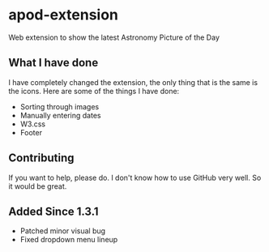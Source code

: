 # apod-extension
Web extension to show the latest Astronomy Picture of the Day

## What I have done
I have completely changed the extension, the only thing that is the same is the icons. Here are some of the things I have done:

- Sorting through images
- Manually entering dates
- W3.css
- Footer

## Contributing
If you want to help, please do. I don't know how to use GitHub very well. So it would be great.

## Added Since 1.3.1
- Patched minor visual bug
- Fixed dropdown menu lineup
